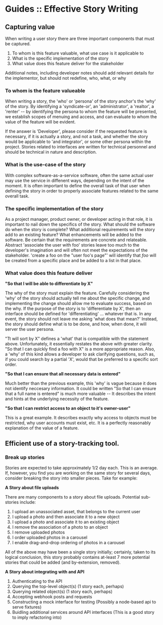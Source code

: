 # Guides :: Effective Story Writing
## Capturing value

When writing a user story there are three important components that must be captured.

1. To whom is this feature valuable, what use case is it applicable to
2. What is the specific implementation of the story
3. What value does this feature deliver for the stakeholder

Additional notes, including developer notes should add relevant details for the implementor, but should not redefine, who, what, or why

### To whom is the feature valueable

When writing a story, the 'who' or 'persona' of the story anchor's the 'why' of the story.  By identifying a 'syndicate-or', an 'administrator', a 'realtor', a 'renter' -- by identifying the persona to whom the feature will be presented, we establish scopes of menuing and access, and can evaluate to whom the value of the feature will be evident.

If the answer is 'Developer', please consider if the requested feature is necessary, if it is actually a story, and not a task, and whether the story would be applicable to 'and integrator', or some other persona within the project.  Stories related to interfaces are written for technical personnel and should be technical in nature and description.

### What is the use-case of the story

With complex software-as-a-service software, often the same actual user may use the service in diffenent ways, depending on the intent of the moment.  It is often important to define the overall task of that user when defining the story in order to properly associate features related to the same overall task.

### The specific implementation of the story

As a project manager, product owner, or developer acting in that role, it is important to nail down the specifics of the story.  What should the software do when the story is complete? What additional requirements will the story add to an existing feature? What enhancements will be added to the software.  Be certain that the requirements are concrete and relateable.  Abstract 'associate the user with foo' stories leave too much to the developer's imagination and will often not meet the expectations of the stakeholder.  'create a foo on the "user foo's page"' will identify that *foo* will be created from a specific place and be added to a list in that place.

### What value does this feature deliver

**"So that I will be able to differentiate by X"**

The why of the story must explain the feature.  Carefully considering the 'why' of the story should actually tell me about the specific change, and implementing the change should allow me to evaluate success, based on the why.  If the purpose of the story is to 'differentiate by X', then an interface should be defined for 'differentiating' ... whatever that is.  In any event, the story should not leave me asking 'what does that mean?'  Instead, the story should define what is to be done, and how, when done, it will server the user persona.

"Tt will sort by X" defines a 'what' that is compatible with the statement above.  Unfortunately, it essentially restates the above with greater clarity. "So that I can quickly find a foo with X" is a more appropriate reason.  Also, a 'why' of this kind allows a developer to ask clarifying questions, such as, if you could search by a partial 'X', would that be preferred to a specific sort order.

**"So that I can ensure that all necessary data is entered"**

Much better than the previous example, this 'why' is vague because it does not identify neccesary information.  It could be written "So that I can ensure that a full name is entered" is much more valuable -- It describes the intent and hints at the underlying necessity of the feature.

**"So that I can restrict access to an object to it's owner-user"**

This is a great example.  It describes exactly why access to objects must be restricted, why user accounts must exist, etc.  It is a perfectly reasonably explanation of the value of a feature.

## Efficient use of a story-tracking tool.

### Break up stories

Stories are expected to take approximately 1/2 day each.  This is an average.  If, however, you find you are working on the same story for several days, consider breaking the story into smaller pieces.  Take for example:

**A Story about file uploads**

There are many components to a story about file uploads.  Potential sub-stories include:
1. I upload an unassociated asset, that belongs to the current user
2. I upload a photo and then associate it to a new object
3. I upload a photo and associate it to an existing object
4. I remove the association of a photo to an object
5. I remove uploaded photos
6. I order uploaded photos in a carousel
7. I enable drag-and-drop ordering of photos in a carousel


All of the above may have been a single story initially; certainly, taken to its logical conclusion, this story probably contains at-least 7 more potential stories that could be added (and by-extension, removed).


**A Story about integrating with and API**
1. Authenticating to the API
2. Querying the top-level object(s) (1 story each, perhaps)
3. Querying related object(s) (1 story each, perhaps)
4. Accepting webhook posts and requests
5. Constructing a mock interface for testing (Possibly a node-based api to serve fixtures)
6. Buidling additional services around API interfaces (This is a good story to imply refactoring into)
